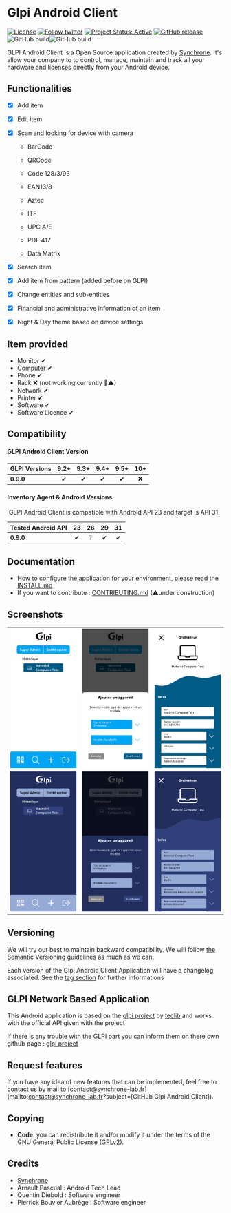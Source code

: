 # Glpi Android Client

[![License](https://img.shields.io/badge/Licence-GPL--2.0-orange)](https://www.gnu.org/licenses/gpl-2.0.fr.html) [![Follow twitter](https://img.shields.io/badge/Twitter-599-green)](https://twitter.com/SynchroneFr)
[![Project Status: Active](http://www.repostatus.org/badges/latest/active.svg)](http://www.repostatus.org/#active) [![GitHub release](https://img.shields.io/badge/Release-0.9.0-blue)](https://github.com/synchronelab/glpi-android-client/releases)
![GitHub build](https://img.shields.io/circleci/build/github/glpi-project/android-inventory-agent.svg)![GitHub build](https://img.shields.io/badge/Unit%20Test-211%2F211-green)

GLPI Android Client is a Open Source application created by [Synchrone](https://www.synchrone.fr).
It's allow your company to to control, manage, maintain and track all your hardware and licenses directly from your Android device. 

## Functionalities

- [x] Add item 
- [x] Edit item 
- [x] Scan and looking for device with camera 

  - BarCode

  - QRCode

  - Code 128/3/93

  - EAN13/8

  - Aztec

  - ITF

  - UPC A/E

  - PDF 417

  - Data Matrix
- [x] Search item
- [x] Add item from pattern (added before on GLPI)
- [x] Change entities and sub-entities
- [x] Financial and administrative information of an item
- [x] Night & Day theme based on device settings

## Item provided

* Monitor ✔
* Computer ✔
* Phone ✔
* Rack ❌ (not working currently 🐞⚠) 
* Network ✔
* Printer ✔
* Software ✔
* Software Licence ✔

## Compatibility

#### 	GLPI Android Client Version

| GLPI Versions | 9.2+ | 9.3+ | 9.4+ | 9.5+ | 10+  |
| :------------ | :--: | :--: | :--: | :--: | :--: |
| **0.9.0**     |  ✔   |  ✔   |  ✔   |  ✔   |  ❌   |

#### 	Inventory Agent & Android Versions

​		GLPI Android Client is compatible with Android API 23 and target is API 31.

| Tested Android API |  23  |  26  |  29  |  31  |
| :----------------- | :--: | :--: | :--: | :--: |
| **0.9.0**          |  ✔   |  ❔   |  ✔   |  ✔   |

## Documentation

- How to configure the application for your environment, please read the [INSTALL.md](./INSTALL.md)
- If you want to contribute : [CONTRIBUTING.md](./CONTRIBUTING.md) (⚠under construction)

## Screenshots

|                                                              |                                                              |                                                              |
| :----------------------------------------------------------: | :----------------------------------------------------------: | :----------------------------------------------------------: |
| <img src="./screenshots/screen1W.png" alt="drawing" width="250"/> | <img src="./screenshots/screen2W.png" alt="drawing" width="250"/> | <img src="./screenshots/screen3W.png" alt="drawing" width="250"/> |
| <img src="./screenshots/screen2.png" alt="drawing" width="250"/> | <img src="./screenshots/screen5.png" alt="drawing" width="250"/> | <img src="./screenshots/screen1.png" alt="drawing" width="250"/> |

## Versioning

We will try our best to maintain backward compatibility. We will follow [the Semantic Versioning guidelines](http://semver.org/) as much as we can.

Each version of the Glpi Android Client Application will have a changelog associated. See the [tag section](https://github.com/SynchroneLab/glpi-android-client/releases) for further informations

## GLPI Network Based Application

This Android application is based on the [glpi project](https://github.com/glpi-project/glpi) by [teclib](https://www.teclib-edition.com/fr/) and works with the official API given with the project

If there is any trouble with the GLPI part you can inform them on there own github page : [glpi project](https://github.com/glpi-project/glpi)

## Request features

If you have any idea of new features that can be implemented, feel free to contact us by mail to [contact@synchrone-lab.fr](mailto:contact@synchrone-lab.fr?subject=[GitHub Glpi Android Client]).

## Copying

* **Code**: you can redistribute it and/or modify
    it under the terms of the GNU General Public License ([GPLv2](https://www.gnu.org/licenses/gpl-2.0.en.html)).

## Credits

* [Synchrone](https://synchrone.fr)
* Arnault Pascual : Android Tech Lead 
* Quentin Diebold : Software engineer
* Pierrick Bouvier Aubrège : Software engineer